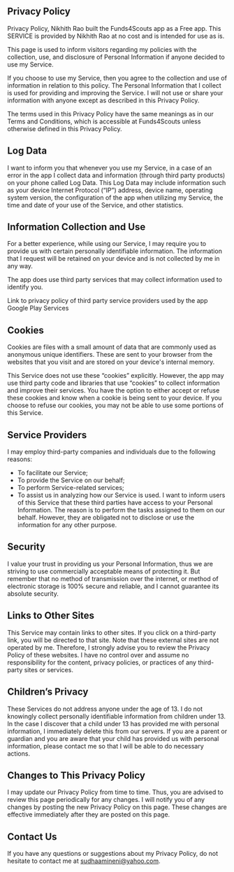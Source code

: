 
## Privacy Policy
Privacy Policy, Nikhith Rao built the Funds4Scouts app as a Free app. This SERVICE is provided by Nikhith Rao at no cost and is intended for
use as is.

This page is used to inform visitors regarding
my policies with the collection, use, and
disclosure of Personal Information if anyone decided to use
my Service.

If you choose to use my Service, then you agree
to the collection and use of information in relation to this
policy. The Personal Information that I collect is
used for providing and improving the Service.
I will not use or share your information with anyone except as described in this Privacy Policy.

The terms used in this Privacy Policy have the same meanings
as in our Terms and Conditions, which is accessible at
Funds4Scouts unless otherwise defined in this Privacy
Policy. 

## Log Data
I want to inform you that whenever
you use my Service, in a case of an error in the
app I collect data and information (through third
party products) on your phone called Log Data. This Log Data
may include information such as your device Internet
Protocol (“IP”) address, device name, operating system
version, the configuration of the app when utilizing
my Service, the time and date of your use of the Service, and other statistics.

## Information Collection and Use
For a better experience, while using our Service,
I may require you to provide us with certain
personally identifiable information. The
information that I request will be
retained on your device and is not collected by me in any way.

The app does use third party services that may collect
information used to identify you.

Link to privacy policy of third party service providers
used by the app Google Play Services


## Cookies
Cookies are files with a small amount of data that are
commonly used as anonymous unique identifiers. These are
sent to your browser from the websites that you visit and
are stored on your device's internal memory.

This Service does not use these “cookies” explicitly.
However, the app may use third party code and libraries that
use “cookies” to collect information and improve their
services. You have the option to either accept or refuse
these cookies and know when a cookie is being sent to your
device. If you choose to refuse our cookies, you may not be
able to use some portions of this Service.

## Service Providers
I may employ third-party companies
and individuals due to the following reasons:
  - To facilitate our Service;
  - To provide the Service on our behalf; 
  - To perform Service-related services; 
  - To assist us in analyzing how our Service is used.
I want to inform users of this
Service that these third parties have access to your
Personal Information. The reason is to perform the tasks
assigned to them on our behalf. However, they are obligated
not to disclose or use the information for any other
purpose.

## Security
I value your trust in providing us
your Personal Information, thus we are striving to use
commercially acceptable means of protecting it. But remember
that no method of transmission over the internet, or method
of electronic storage is 100% secure and reliable, and
I cannot guarantee its absolute security.

## Links to Other Sites
This Service may contain links to other sites. If you click
on a third-party link, you will be directed to that site.
Note that these external sites are not operated by
me. Therefore, I strongly advise you to
review the Privacy Policy of these websites.
I have no control over and assume no
responsibility for the content, privacy policies, or
practices of any third-party sites or services.

## Children’s Privacy
These Services do not address anyone under the age of 13.
I do not knowingly collect personally
identifiable information from children under 13. In the case
I discover that a child under 13 has provided
me with personal information,
I immediately delete this from our servers. If you
are a parent or guardian and you are aware that your child
has provided us with personal information, please contact
me so that I will be able to do
necessary actions.

## Changes to This Privacy Policy
I may update our Privacy Policy from
time to time. Thus, you are advised to review this page
periodically for any changes. I will
notify you of any changes by posting the new Privacy Policy
on this page. These changes are effective immediately after
they are posted on this page.

## Contact Us
If you have any questions or suggestions about
my Privacy Policy, do not hesitate to contact
me at sudhaamineni@yahoo.com.



